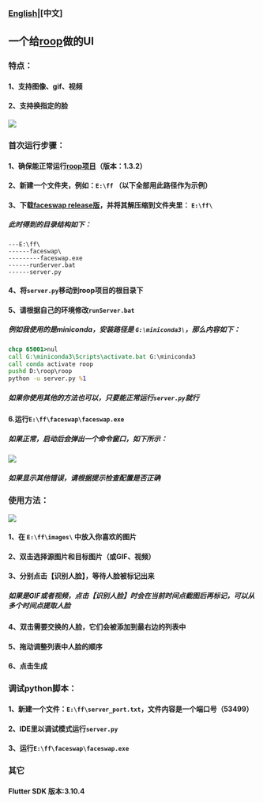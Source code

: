 ### [English](README.md)|[中文]


## **一个给[roop](https://github.com/s0md3v/roop)做的UI**


### **特点：**

#### 1、支持图像、gif、视频

#### 2、支持换指定的脸

![](https://github.com/vectorobject/faceswap/blob/main/readme_assets/main.png?raw=true)



### **首次运行步骤：**


#### 1、确保能正常运行[roop项目](https://github.com/s0md3v/roop)（版本：1.3.2）

#### 2、新建一个文件夹，例如：`E:\ff` （以下全部用此路径作为示例）

#### 3、下载[faceswap release版](https://github.com/vectorobject/faceswap/releases)，并将其解压缩到文件夹里： `E:\ff\`

##### 此时得到的目录结构如下：

```
---E:\ff\
------faceswap\
---------faceswap.exe
------runServer.bat
------server.py
```

#### 4、将`server.py`移动到roop项目的根目录下

#### 5、请根据自己的环境修改`runServer.bat`

##### 例如我使用的是miniconda，安装路径是 `G:\miniconda3\`，那么内容如下：

```bat
chcp 65001>nul
call G:\miniconda3\Scripts\activate.bat G:\miniconda3
call conda activate roop
pushd D:\roop\roop
python -u server.py %1
```

##### 如果你使用其他的方法也可以，只要能正常运行`server.py`就行

#### 6.运行`E:\ff\faceswap\faceswap.exe`

##### 如果正常，启动后会弹出一个命令窗口，如下所示：

![](https://github.com/vectorobject/faceswap/blob/main/readme_assets/runserver.png?raw=true)

##### 如果显示其他错误，请根据提示检查配置是否正确




### **使用方法：**
![](https://github.com/vectorobject/faceswap/blob/main/readme_assets/demo.gif?raw=true)

#### 1、在 `E:\ff\images\` 中放入你喜欢的图片

#### 2、双击选择源图片和目标图片（或GIF、视频）

#### 3、分别点击【识别人脸】，等待人脸被标记出来

##### 如果是GIF或者视频，点击【识别人脸】时会在当前时间点截图后再标记，可以从多个时间点提取人脸

#### 4、双击需要交换的人脸，它们会被添加到最右边的列表中

#### 5、拖动调整列表中人脸的顺序

#### 6、点击生成




### **调试python脚本：**

#### 1、新建一个文件：`E:\ff\server_port.txt`，文件内容是一个端口号（53499）

#### 2、IDE里以调试模式运行`server.py`

#### 3、运行`E:\ff\faceswap\faceswap.exe`


### **其它**

#### Flutter SDK 版本:3.10.4